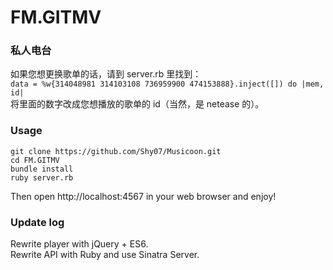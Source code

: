 FM.GITMV
========

### 私人电台  

如果您想更换歌单的话，请到 server.rb 里找到：  
`data = %w{314048981 314103108 736959900 474153888}.inject([]) do |mem, id|`  
将里面的数字改成您想播放的歌单的 id（当然，是 netease 的）。  

### Usage  

```
git clone https://github.com/Shy07/Musicoon.git
cd FM.GITMV
bundle install
ruby server.rb
```
Then open http://localhost:4567 in your web browser and enjoy!  

### Update log  
Rewrite player with jQuery + ES6.  
Rewrite API with Ruby and use Sinatra Server.  
